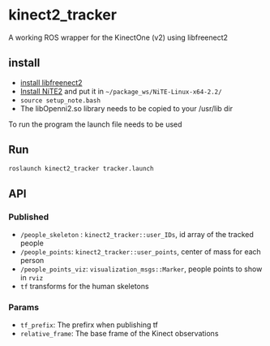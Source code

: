 # kinect2_tracker
A working ROS wrapper for the KinectOne (v2) using libfreenect2

## install 

- [install libfreenect2](https://github.com/OpenKinect/libfreenect2/)
- [Install NiTE2](http://openni.ru/files/nite/index.html) and put it in `~/package_ws/NiTE-Linux-x64-2.2/`
- `source setup_note.bash`
- The libOpenni2.so library needs to be copied to your /usr/lib dir

To run the program the launch file needs to be used

## Run

```bash
roslaunch kinect2_tracker tracker.launch
```

## API

### Published

 - `/people_skeleton` : `kinect2_tracker::user_IDs`, id array of the tracked people
 - `/people_points`: `kinect2_tracker::user_points`, center of mass for each person
 - `/people_points_viz`: `visualization_msgs::Marker`, people points to show in `rviz`
- `tf` transforms for the human skeletons 

### Params

- `tf_prefix`: The prefirx when publishing tf
- `relative_frame`: The base frame of the Kinect observations
